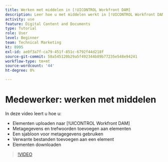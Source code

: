 ```yaml
---
title: Werken met middelen in [!UICONTROL Workfront DAM]
description: Leer hoe u met middelen werkt in [!UICONTROL Workfront DAM].
activity: use
feature: Digital Content and Documents
type: Tutorial
role: User
level: Beginner
team: Technical Marketing
kt: 8995
exl-id: ae0f3a7f-ca79-451f-851c-6792f44d218f
source-git-commit: 58a545120b29a5f492344b89b77235e548e94241
workflow-type: tm+mt
source-wordcount: '44'
ht-degree: 0%

---
```


# Medewerker: werken met middelen

In deze video leert u hoe u:

* Elementen uploaden naar [!UICONTROL Workfront DAM]
* Metagegevens en trefwoorden toevoegen aan elementen
* Een sjabloon voor metagegevens gebruiken
* Verwante bestanden toevoegen aan een element
* Elementen downloaden

>[!VIDEO](https://video.tv.adobe.com/v/335255/?quality=12)
